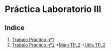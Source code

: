 # Práctica Laboratorio III

## Indice

1. [Trabajo Práctico n°1](TP_1)
2. [Trabajo Práctico n°2](TP_2)
   +[Main TP_2](TP_2/tup2024/src/ar/edu/utn/frbb/tup)
   +[Utils TP_2](TP_2/tup2024/src/ar/edu/utn/frbb/tup/utils)
